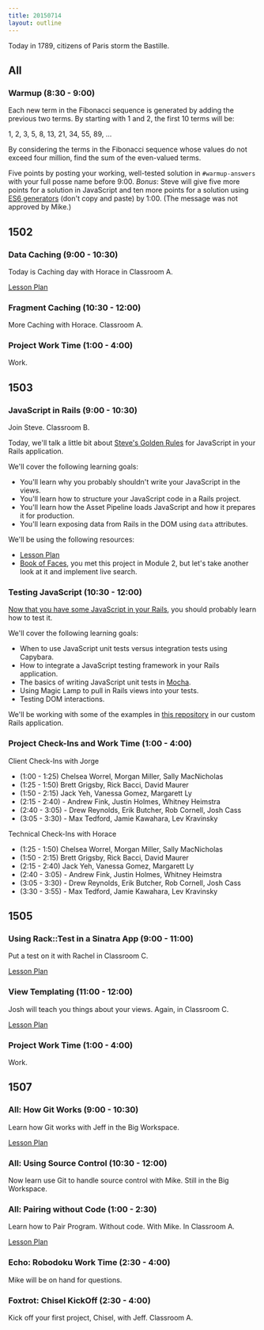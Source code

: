 ```yaml
---
title: 20150714
layout: outline
---
```


Today in 1789, citizens of Paris storm the Bastille.

## All

### Warmup (8:30 - 9:00)

Each new term in the Fibonacci sequence is generated by adding the previous two terms. By starting with 1 and 2, the first 10 terms will be:

1, 2, 3, 5, 8, 13, 21, 34, 55, 89, ...

By considering the terms in the Fibonacci sequence whose values do not exceed four million, find the sum of the even-valued terms.

Five points by posting your working, well-tested solution in `#warmup-answers` with your full posse name before 9:00. _Bonus_: Steve will give five more points for a solution in JavaScript and ten more points for a solution using [ES6 generators][gen] (don't copy and paste) by 1:00. (The message was not approved by Mike.)

[gen]: https://hacks.mozilla.org/2015/05/es6-in-depth-generators/

## 1502

### Data Caching (9:00 - 10:30)

Today is Caching day with Horace in Classroom A.

[Lesson Plan](https://github.com/turingschool/lesson_plans/blob/master/ruby_04-apis_and_scalability/caching_data.markdown)

### Fragment Caching (10:30 - 12:00)

More Caching with Horace. Classroom A.

### Project Work Time (1:00 - 4:00)

Work.


## 1503

### JavaScript in Rails (9:00 - 10:30)

Join Steve. Classroom B.

Today, we'll talk a little bit about [Steve's Golden Rules][golden] for JavaScript in your Rails application.

We'll cover the following learning goals:

* You'll learn why you probably shouldn't write your JavaScript in the views.
* You'll learn how to structure your JavaScript code in a Rails project.
* You'll learn how the Asset Pipeline loads JavaScript and how it prepares it for production.
* You'll learn exposing data from Rails in the DOM using `data` attributes.

We'll be using the following resources:

* [Lesson Plan](https://github.com/turingschool/lesson_plans/blob/master/ruby_03-professional_rails_applications/javascript_in_rails.markdown)
* [Book of Faces](https://github.com/turingschool-examples/book_of_faces), you met this project in Module 2, but let's take another look at it and implement live search.

[golden]: https://github.com/turingschool/lesson_plans/blob/master/ruby_03-professional_rails_applications/javascript_in_rails.markdown#lecture

### Testing JavaScript (10:30 - 12:00)

[Now that you have some JavaScript in your Rails][yodawg], you should probably learn how to test it.

We'll cover the following learning goals:

* When to use JavaScript unit tests versus integration tests using Capybara.
* How to integrate a JavaScript testing framework in your Rails application.
* The basics of writing JavaScript unit tests in [Mocha][].
* Using Magic Lamp to pull in Rails views into your tests.
* Testing DOM interactions.

We'll be working with some of the examples in [this repository][testingjs] in our custom Rails application.

[yodawg]: http://cdn.meme.am/instances2/500x/732470.jpg
[Mocha]: http://mochajs.org
[testingjs]: https://github.com/turingschool-examples/testing-javascript

### Project Check-Ins and Work Time (1:00 - 4:00)

Client Check-Ins with Jorge

* (1:00 - 1:25) Chelsea Worrel, Morgan Miller, Sally MacNicholas
* (1:25 - 1:50) Brett Grigsby, Rick Bacci, David Maurer
* (1:50 - 2:15) Jack Yeh, Vanessa Gomez, Margarett Ly
* (2:15 - 2:40) - Andrew Fink, Justin Holmes, Whitney Heimstra
* (2:40 - 3:05) - Drew Reynolds, Erik Butcher, Rob Cornell, Josh Cass
* (3:05 - 3:30) - Max Tedford, Jamie Kawahara, Lev Kravinsky

Technical Check-Ins with Horace

* (1:25 - 1:50) Chelsea Worrel, Morgan Miller, Sally MacNicholas
* (1:50 - 2:15) Brett Grigsby, Rick Bacci, David Maurer
* (2:15 - 2:40) Jack Yeh, Vanessa Gomez, Margarett Ly
* (2:40 - 3:05) - Andrew Fink, Justin Holmes, Whitney Heimstra
* (3:05 - 3:30) - Drew Reynolds, Erik Butcher, Rob Cornell, Josh Cass
* (3:30 - 3:55) - Max Tedford, Jamie Kawahara, Lev Kravinsky

## 1505

### Using Rack::Test in a Sinatra App (9:00 - 11:00)

Put a test on it with Rachel in Classroom C.

[Lesson Plan](https://github.com/turingschool/lesson_plans/blob/master/ruby_02-web_applications_with_ruby/rack_test_in_sinatra.markdown)

### View Templating (11:00 - 12:00)

Josh will teach you things about your views. Again, in Classroom C.

[Lesson Plan](https://github.com/turingschool/lesson_plans/blob/master/ruby_02-web_applications_with_ruby/view_templating.markdown)

### Project Work Time (1:00 - 4:00)

Work.


## 1507

### All: How Git Works (9:00 - 10:30)

Learn how Git works with Jeff in the Big Workspace.

[Lesson Plan](https://github.com/turingschool/lesson_plans/blob/master/ruby_01-object_oriented_programming_with_ruby/intro_to_git.markdown)

### All: Using Source Control (10:30 - 12:00)

Now learn use Git to handle source control with Mike. Still in the Big Workspace.

### All: Pairing without Code (1:00 - 2:30)

Learn how to Pair Program. Without code. With Mike. In Classroom A.

[Lesson Plan](https://github.com/turingschool/lesson_plans/blob/master/ruby_01-object_oriented_programming_with_ruby/intro_to_pairing.markdown)

### Echo: Robodoku Work Time (2:30 - 4:00)

Mike will be on hand for questions.

### Foxtrot: Chisel KickOff (2:30 - 4:00)

Kick off your first project, Chisel, with Jeff. Classroom A.
